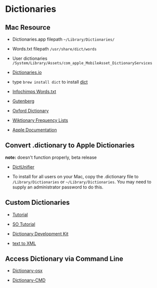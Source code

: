 # Dictionaries

## Mac Resource

- Dictionaries.app filepath `~/Library/Dictionaries/`

- Words.txt filepath `/usr/share/dict/words`

- User dictionaries
  `/System/Library/Assets/com_apple_MobileAsset_DictionaryServices`

- [Dictionaries.io](https://dictionaries.io/)

- type `brew install dict` to install [dict](http://www.dict.org/bin/Dict)

- [Infochimps Words.txt](https://github.com/dwyl/english-words)

- [Gutenberg](https://www.gutenberg.org/cache/epub/29765/pg29765.txt)

- [Oxford Dictionary](https://raw.githubusercontent.com/sujithps/Dictionary/master/Oxford%20English%20Dictionary.txt)

- [Wiktionary Frequency Lists](https://en.wiktionary.org/wiki/Wiktionary:Frequency_lists#English)

- [Apple Documentation](https://developer.apple.com/library/archive/documentation/UserExperience/Conceptual/DictionaryServicesProgGuide/Introduction/Introduction.html#//apple_ref/doc/uid/TP40006152-CH1-DontLinkElementID_23)

## Convert .dictionary to Apple Dictionaries

**note:** doesn't function properly, beta release

- [DictUnifier](https://github.com/jjgod/mac-dictionary-kit)

- To install for all users on your Mac, copy the .dictionary file to
  `/Library/Dictionaries` or `~/Library/Dictionaries`. You may need to supply an
  administrator password to do this.

## Custom Dictionaries

- [Tutorial](http://blog.nagpals.com/mac-dictionaries/)

- [SO Tutorial](https://apple.stackexchange.com/questions/41894/spanish-to-english-and-english-to-spanish-dictionary-for-dictionary-app/119166#119166)

- [Dictionary Development Kit](https://github.com/SebastianSzturo/Dictionary-Development-Kit)

- [text to XML](https://simonuvarov.com/creating-macos-dictionary/)

## Access Dictionary via Command Line

- [Dictionary-osx](https://github.com/odlp/dictionary-osx)

- [Dictionary-CMD](https://github.com/cs/dictionary-cmd)
